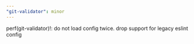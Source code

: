 ```yaml
---
"git-validator": minor
---
```


perf(git-validator)!: do not load config twice. drop support for legacy eslint config
